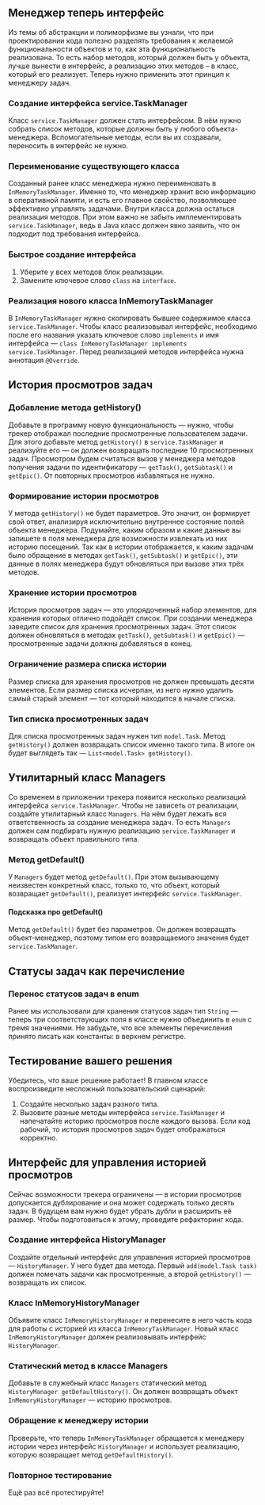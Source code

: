 
## Менеджер теперь интерфейс

Из темы об абстракции и полиморфизме вы узнали, что при проектировании кода полезно разделять требования к желаемой функциональности объектов и то, как эта функциональность реализована. То есть набор методов, который должен быть у объекта, лучше вынести в интерфейс, а реализацию этих методов – в класс, который его реализует. Теперь нужно применить этот принцип к менеджеру задач.

### Создание интерфейса service.TaskManager

Класс `service.TaskManager` должен стать интерфейсом. В нём нужно собрать список методов, которые должны быть у любого объекта-менеджера. Вспомогательные методы, если вы их создавали, переносить в интерфейс не нужно.

### Переименование существующего класса

Созданный ранее класс менеджера нужно переименовать в `InMemoryTaskManager`. Именно то, что менеджер хранит всю информацию в оперативной памяти, и есть его главное свойство, позволяющее эффективно управлять задачами. Внутри класса должна остаться реализация методов. При этом важно не забыть имплементировать `service.TaskManager`, ведь в Java класс должен явно заявить, что он подходит под требования интерфейса.

### Быстрое создание интерфейса

1. Уберите у всех методов блок реализации.
2. Замените ключевое слово `class` на `interface`.

### Реализация нового класса InMemoryTaskManager

В `InMemoryTaskManager` нужно скопировать бывшее содержимое класса `service.TaskManager`. Чтобы класс реализовывал интерфейс, необходимо после его названия указать ключевое слово `implements` и имя интерфейса — `class InMemoryTaskManager implements service.TaskManager`. Перед реализацией методов интерфейса нужна аннотация `@Override`.

## История просмотров задач

### Добавление метода getHistory()

Добавьте в программу новую функциональность — нужно, чтобы трекер отображал последние просмотренные пользователем задачи. Для этого добавьте метод `getHistory()` в `service.TaskManager` и реализуйте его — он должен возвращать последние 10 просмотренных задач. Просмотром будем считаться вызов у менеджера методов получения задачи по идентификатору — `getTask()`, `getSubtask()` и `getEpic()`. От повторных просмотров избавляться не нужно.

### Формирование истории просмотров

У метода `getHistory()` не будет параметров. Это значит, он формирует свой ответ, анализируя исключительно внутреннее состояние полей объекта менеджера. Подумайте, каким образом и какие данные вы запишете в поля менеджера для возможности извлекать из них историю посещений. Так как в истории отображается, к каким задачам было обращение в методах `getTask()`, `getSubtask()` и `getEpic()`, эти данные в полях менеджера будут обновляться при вызове этих трёх методов.

### Хранение истории просмотров

История просмотров задач — это упорядоченный набор элементов, для хранения которых отлично подойдёт список. При создании менеджера заведите список для хранения просмотренных задач. Этот список должен обновляться в методах `getTask()`, `getSubtask()` и `getEpic()` — просмотренные задачи должны добавляться в конец.

### Ограничение размера списка истории

Размер списка для хранения просмотров не должен превышать десяти элементов. Если размер списка исчерпан, из него нужно удалить самый старый элемент — тот который находится в начале списка.

### Тип списка просмотренных задач

Для списка просмотренных задач нужен тип `model.Task`. Метод `getHistory()` должен возвращать список именно такого типа. В итоге он будет выглядеть так — `List<model.Task> getHistory()`.

## Утилитарный класс Managers

Со временем в приложении трекера появится несколько реализаций интерфейса `service.TaskManager`. Чтобы не зависеть от реализации, создайте утилитарный класс `Managers`. На нём будет лежать вся ответственность за создание менеджера задач. То есть `Managers` должен сам подбирать нужную реализацию `service.TaskManager` и возвращать объект правильного типа.

### Метод getDefault()

У `Managers` будет метод `getDefault()`. При этом вызывающему неизвестен конкретный класс, только то, что объект, который возвращает `getDefault()`, реализует интерфейс `service.TaskManager`.

#### Подсказка про getDefault()

Метод `getDefault()` будет без параметров. Он должен возвращать объект-менеджер, поэтому типом его возвращаемого значения будет `service.TaskManager`.

## Статусы задач как перечисление

### Перенос статусов задач в enum

Ранее мы использовали для хранения статусов задач тип `String` — теперь три соответствующих поля в классе нужно объединить в `enum` с тремя значениями. Не забудьте, что все элементы перечисления принято писать как константы: в верхнем регистре.

## Тестирование вашего решения

Убедитесь, что ваше решение работает! В главном классе воспроизведите несложный пользовательский сценарий:

1. Создайте несколько задач разного типа.
2. Вызовите разные методы интерфейса `service.TaskManager` и напечатайте историю просмотров после каждого вызова. Если код рабочий, то история просмотров задач будет отображаться корректно.

## Интерфейс для управления историей просмотров

Сейчас возможности трекера ограничены — в истории просмотров допускается дублирование и она может содержать только десять задач. В будущем вам нужно будет убрать дубли и расширить её размер. Чтобы подготовиться к этому, проведите рефакторинг кода.

### Создание интерфейса HistoryManager

Создайте отдельный интерфейс для управления историей просмотров — `HistoryManager`. У него будет два метода. Первый `add(model.Task task)` должен помечать задачи как просмотренные, а второй `getHistory()` — возвращать их список.

### Класс InMemoryHistoryManager

Объявите класс `InMemoryHistoryManager` и перенесите в него часть кода для работы с историей из класса `InMemoryTaskManager`. Новый класс `InMemoryHistoryManager` должен реализовывать интерфейс `HistoryManager`.

### Статический метод в классе Managers

Добавьте в служебный класс `Managers` статический метод `HistoryManager getDefaultHistory()`. Он должен возвращать объект `InMemoryHistoryManager` — историю просмотров.

### Обращение к менеджеру истории

Проверьте, что теперь `InMemoryTaskManager` обращается к менеджеру истории через интерфейс `HistoryManager` и использует реализацию, которую возвращает метод `getDefaultHistory()`.

### Повторное тестирование

Ещё раз всё протестируйте!

